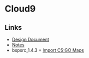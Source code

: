 ﻿# Cloud9

## Links

- [Design Document](Docs/Design.MD)
- [Notes](Docs/Notes.MD)
- bspsrc_1.4.3 + [Import CS:GO Maps](https://www.youtube.com/watch?v=pX2ddaJzFHw&ab_channel=ItsJustChris)